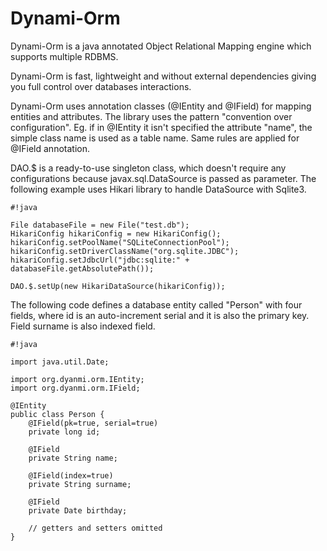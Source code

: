 # Dynami-Orm

Dynami-Orm is a java annotated Object Relational Mapping engine which supports multiple RDBMS. 

Dynami-Orm is fast, lightweight and without external dependencies giving you full control over databases interactions.

Dynami-Orm uses annotation classes (@IEntity and @IField) for mapping entities and attributes. The library uses the pattern "convention over configuration". Eg. if in @IEntity it isn't specified the attribute "name", the simple class name is used as a table name. Same rules are applied for @IField annotation.

DAO.$ is a ready-to-use singleton class, which doesn't require any configurations because javax.sql.DataSource is passed as parameter. The following example uses Hikari library to handle DataSource with Sqlite3.

```
#!java

File databaseFile = new File("test.db");
HikariConfig hikariConfig = new HikariConfig();
hikariConfig.setPoolName("SQLiteConnectionPool");
hikariConfig.setDriverClassName("org.sqlite.JDBC");
hikariConfig.setJdbcUrl("jdbc:sqlite:" + databaseFile.getAbsolutePath());

DAO.$.setUp(new HikariDataSource(hikariConfig));
```

The following code defines a database entity called "Person" with four fields, where id is an auto-increment serial and it is also the primary key. Field surname is also indexed field.

```
#!java

import java.util.Date;

import org.dyanmi.orm.IEntity;
import org.dyanmi.orm.IField;

@IEntity
public class Person {
	@IField(pk=true, serial=true)
	private long id;
	
	@IField
	private String name;
	
	@IField(index=true)
	private String surname;
	
	@IField
	private Date birthday;
        
    // getters and setters omitted
}
```
